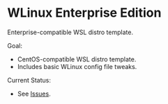 # WLinux Enterprise Edition

Enterprise-compatible WSL distro template.

Goal:

- CentOS-compatible WSL distro template.
- Includes basic WLinux config file tweaks.

Current Status:

- See [Issues](https://github.com/WhitewaterFoundry/WLE/issues).
